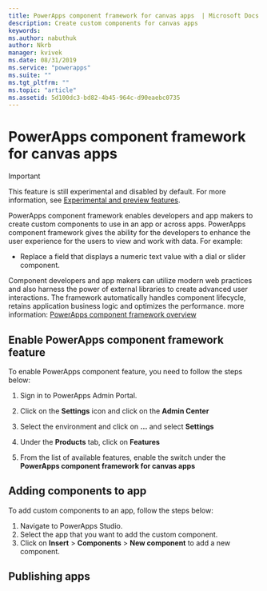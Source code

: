 ```yaml
---
title: PowerApps component framework for canvas apps  | Microsoft Docs
description: Create custom components for canvas apps
keywords:
ms.author: nabuthuk
author: Nkrb
manager: kvivek
ms.date: 08/31/2019
ms.service: "powerapps"
ms.suite: ""
ms.tgt_pltfrm: ""
ms.topic: "article"
ms.assetid: 5d100dc3-bd82-4b45-964c-d90eaebc0735
---
```


# PowerApps component framework for canvas apps

> [!IMPORTANT]
> This feature is still experimental and disabled by default. For more information, see [Experimental and preview features](working-with-experimental.md).

PowerApps component framework enables developers and app makers to create custom components to use in an app or across apps. PowerApps component framework gives the ability for the developers to enhance the user experience for the users to view and work with data. For example:

- Replace a field that displays a numeric text value with a dial or slider component.

Component developers and app makers can utilize modern web practices and also harness the power of external libraries to create advanced user interactions. The framework automatically handles component lifecycle, retains application business logic and optimizes the performance. more information: [PowerApps component framework overview](overview.md) 

## Enable PowerApps component framework feature

To enable PowerApps component feature, you need to follow the steps below:

1. Sign in to PowerApps Admin Portal.

2. Click on the **Settings** icon and click on the **Admin Center**

3. Select the environment and click on **...** and select **Settings**

4. Under the **Products** tab, click on **Features**

5. From the list of available features, enable the switch under the **PowerApps component framework for canvas apps**

## Adding components to app

To add custom components to an app, follow the steps below:

1. Navigate to PowerApps Studio.
2. Select the app that you want to add the custom component.
3. Click on **Insert** > **Components** > **New component** to add a new component.
 
## Publishing apps